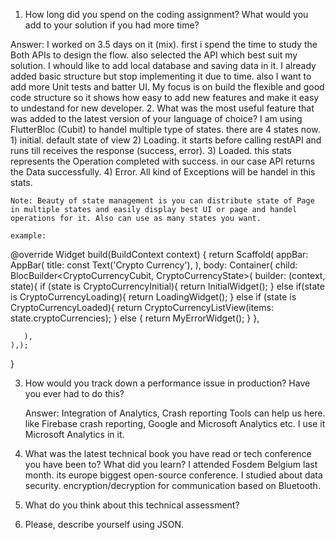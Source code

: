 1. How long did you spend on the coding assignment? What would you add to your solution if you had more time? 

Answer: I worked on 3.5 days on it (mix). first i spend the time to study the Both APIs to design the flow. also selected the API which best suit my solution.
I whould like to add local database and saving data in it. I already added basic structure but stop implementing it due to time. also I want to add more Unit tests and batter UI. 
My focus is on build the flexible and good code structure so it shows how easy to add new features and make it easy to undestand for new developer.
2. What was the most useful feature that was added to the latest version of your language of choice?
    I am using FlutterBloc (Cubit) to handel multiple type of states.
    there are 4 states now.
    1) initial. default state of view
    2) Loading. it starts before calling restAPI and runs till receives the response (success, error).
    3) Loaded. this stats represents the Operation completed with success. in our case API returns the Data successfully. 
    4) Error. All kind of Exceptions will be handel in this stats.

    Note: Beauty of state management is you can distribute state of Page in multiple states and easily display best UI or page and handel operations for it. Also can use as many states you want.

    example:
@override
  Widget build(BuildContext context) {
    return Scaffold(
        appBar: AppBar(
          title: const Text('Crypto Currency'),
        ),
        body: Container(
         child: BlocBuilder<CryptoCurrencyCubit, CryptoCurrencyState>(
           builder: (context, state){
              if (state is CryptoCurrencyInitial){
                return InitialWidget();
              } else if(state is CryptoCurrencyLoading){
                return LoadingWidget();
              } else if (state is CryptoCurrencyLoaded){
                return CryptoCurrencyListView(items: state.cryptoCurrencies);
              } else {
                return MyErrorWidget();
              }
            },
            
       ),
    ),);
  }

3. How would you track down a performance issue in production? Have you ever had to do this?

    Answer: Integration of Analytics, Crash reporting Tools can help us here. like Firebase crash reporting, Google and Microsoft Analytics etc. I use it Microsoft Analytics in it.

4. What was the latest technical book you have read or tech conference you have been to? What did you learn?
    I attended Fosdem Belgium last month. its europe biggest open-source conference. I studied about data security. encryption/decryption for communication based on Bluetooth.
5. What do you think about this technical assessment?
6. Please, describe yourself using JSON.